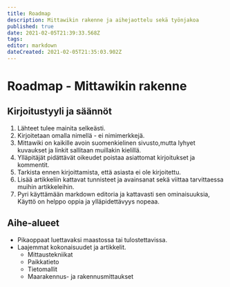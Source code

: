 ```yaml
---
title: Roadmap
description: Mittawikin rakenne ja aihejaottelu sekä työnjakoa
published: true
date: 2021-02-05T21:39:33.568Z
tags: 
editor: markdown
dateCreated: 2021-02-05T21:35:03.902Z
---
```


# Roadmap - Mittawikin rakenne
## Kirjoitustyyli ja säännöt
1. Lähteet tulee mainita selkeästi.
2. Kirjoitetaan omalla nimellä - ei nimimerkkejä.
3. Mittawiki on kaikille avoin suomenkielinen sivusto,mutta lyhyet kuvaukset ja linkit sallitaan muillakin kielillä.
4. Ylläpitäjät pidättävät oikeudet poistaa asiattomat kirjoitukset ja kommentit.
5. Tarkista ennen kirjoittamista, että asiasta ei ole kirjoitettu.
6. Lisää artikkeliin kattavat tunnisteet ja avainsanat sekä viittaa tarvittaessa muihin artikkeleihin.
7. Pyri käyttämään markdown editoria ja kattavasti sen ominaisuuksia, Käyttö on helppo oppia ja ylläpidettävyys nopeaa.

## Aihe-alueet
- Pikaoppaat luettavaksi maastossa tai tulostettavissa.
- Laajemmat kokonaisuudet ja artikkelit.
	- Mittaustekniikat
  - Paikkatieto
  - Tietomallit
  - Maarakennus- ja rakennusmittaukset